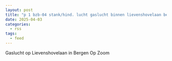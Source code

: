 ```yaml
---
layout: post
title: "p 1 bzb-04 stank/hind. lucht gaslucht binnen lievenshovelaan bergen op zoom 201531"
date: 2025-04-03
categories: 
  - rss
tags: 
  - feed
---
```


Gaslucht op Lievenshovelaan in Bergen Op Zoom
